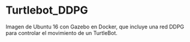 # Turtlebot_DDPG
Imagen de Ubuntu 16 con Gazebo en Docker, que incluye una red DDPG para controlar el movimiento de un TurtleBot.
